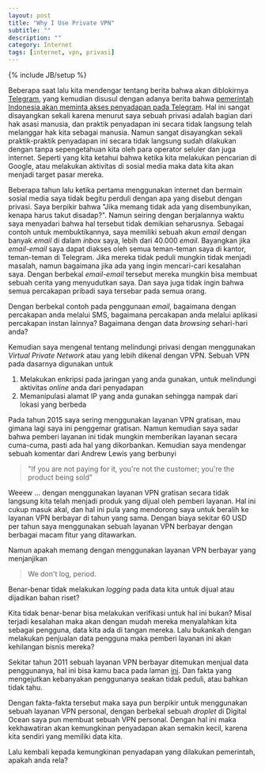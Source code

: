 ```yaml
---
layout: post
title: "Why I Use Private VPN"
subtitle: ""
description: ""
category: Internet
tags: [internet, vpn, privasi]
---
```

{% include JB/setup %}

Beberapa saat lalu kita mendengar tentang berita bahwa akan diblokirnya [Telegram](https://telegram.org/), yang kemudian disusul dengan adanya berita bahwa [pemerintah Indonesia akan meminta akses penyadapan pada Telegram](http://news.metrotvnews.com/politik/ZkePmrrb-kapolri-ingin-telegram-beri-akses-penyadapan). Hal ini sangat disayangkan sekali karena menurut saya sebuah privasi adalah bagian dari hak asasi manusia, dan praktik penyadapan ini secara tidak langsung telah melanggar hak kita sebagai manusia. Namun sangat disayangkan sekali praktik-praktik penyadapan ini secara tidak langsung sudah dilakukan dengan tanpa sepengetahuan kita oleh para operator seluler dan juga internet. Seperti yang kita ketahui bahwa ketika kita melakukan pencarian di Google, atau melakukan aktivitas di sosial media maka data kita akan menjadi target pasar mereka. 

<!--more-->
Beberapa tahun lalu ketika pertama menggunakan internet dan bermain sosial media saya tidak begitu perduli dengan apa yang disebut dengan privasi. Saya berpikir bahwa "Jika memang tidak ada yang disembunyikan, kenapa harus takut disadap?". Namun seiring dengan berjalannya waktu saya menyadari bahwa hal tersebut tidak demikian seharusnya. Sebagai contoh untuk membuktikannya, saya memiliki sebuah akun _email_ dengan banyak _email_ di dalam _inbox_ saya, lebih dari 40.000 _email_. Bayangkan jika _email-email_ saya dapat diakses oleh semua teman-teman saya di kantor, teman-teman di Telegram. Jika mereka tidak peduli mungkin tidak menjadi masalah, namun bagaimana jika ada yang ingin mencari-cari kesalahan saya. Dengan berbekal _email-email_ tersebut mereka mungkin bisa membuat sebuah cerita yang menyudutkan saya. Dan saya juga tidak ingin bahwa semua percakapan pribadi saya tersebar pada semua orang.

Dengan berbekal contoh pada penggunaan _email_, bagaimana dengan percakapan anda melalui SMS, bagaimana percakapan anda melalui aplikasi percakapan instan lainnya? Bagaimana dengan data _browsing_ sehari-hari anda?

Kemudian saya mengenal tentang melindungi privasi dengan menggunakan _Virtual Private Network_ atau yang lebih dikenal dengan VPN. Sebuah VPN pada dasarnya digunakan untuk

1. Melakukan enkripsi pada jaringan yang anda gunakan, untuk melindungi aktivitas _online_ anda dari penyadapan  
2. Memanipulasi alamat IP yang anda gunakan sehingga nampak dari lokasi yang berbeda  

Pada tahun 2015 saya sering menggunakan layanan VPN gratisan, mau gimana lagi saya ini penggemar gratisan. Namun kemudian saya sadar bahwa pemberi layanan ini tidak mungkin memberikan layanan secara cuma-cuma, pasti ada hal yang dikorbankan. Kemudian saya mendengar sebuah komentar dari Andrew Lewis yang berbunyi

> "If you are not paying for it, you're not the customer; you're the product being sold"

Weeew ... dengan menggunakan layanan VPN gratisan secara tidak langsung kita telah menjadi produk yang dijual oleh pemberi layanan. Hal ini cukup masuk akal, dan hal ini pula yang mendorong saya untuk beralih ke layanan VPN berbayar di tahun yang sama. Dengan biaya sekitar 60 USD per tahun saya menggunakan sebuah layanan VPN berbayar dengan berbagai macam fitur yang ditawarkan.

Namun apakah memang dengan menggunakan layanan VPN berbayar yang menjanjikan

> We don't log, period.  

Benar-benar tidak melakukan _logging_ pada data kita untuk dijual atau dijadikan bahan riset?

Kita tidak benar-benar bisa melakukan verifikasi untuk hal ini bukan? Misal terjadi kesalahan maka akan dengan mudah mereka menyalahkan kita sebagai pengguna, data kita ada di tangan mereka. Lalu bukankah dengan melakukan penjualan data pengguna maka pemberi layanan ini akan kehilangan bisnis mereka? 

Sekitar tahun 2011 sebuah layanan VPN berbayar ditemukan menjual data penggunanya, hal ini bisa kamu baca pada laman [ini](http://www.theregister.co.uk/2011/09/26/hidemyass_lulzsec_controversy/). Dan fakta yang mengejutkan kebanyakan penggunanya seakan tidak peduli, atau bahkan tidak tahu.

Dengan fakta-fakta tersebut maka saya pun berpikir untuk menggunakan sebuah layanan VPN personal, dengan berbekal sebuah _droplet_ di Digital Ocean saya pun membuat sebuah VPN personal. Dengan hal ini maka kekhawatiran akan kemungkinan penyadapan akan semakin kecil, karena kita sendiri yang memiliki data kita.

Lalu kembali kepada kemungkinan penyadapan yang dilakukan pemerintah, apakah anda rela?